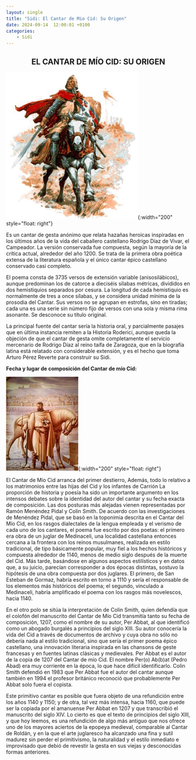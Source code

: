 ```yaml
---
layout: single
title: "Sidi: El Cantar de Mio Cid: Su Origen"
date: 2024-09-14  12:00:01 +0100
categories: 
    - Sidi
---
```


<center><h2>EL CANTAR DE MÍO CID: SU ORIGEN</h2></center>

![alt text](</assets/img/el cantar.jpg>){:width="200" style="float: right"}

Es un cantar de gesta anónimo que relata hazañas heroicas inspiradas 
en los últimos años de la vida del caballero castellano Rodrigo Díaz 
de Vivar, el Campeador. La versión conservada fue compuesta, según 
la mayoría de la crítica actual, alrededor del año 1200. Se trata de 
la primera obra poética extensa de la literatura española y el único 
cantar épico castellano conservado casi completo. 


El poema consta de 3735 versos de extensión variable 
(anisosilábicos), aunque predominan los de catorce a dieciséis 
sílabas métricas, divididos en dos hemistiquios separados por 
cesura. La longitud de cada hemistiquio es normalmente de tres a 
once sílabas, y se considera unidad mínima de la prosodia del 
Cantar. Sus versos no se agrupan en estrofas, sino en tiradas; cada 
una es una serie sin número fijo de versos con una sola y misma rima 
asonante. Se desconoce su título original.


La principal fuente del cantar sería la historia oral, y 
parcialmente pasajes que en última instancia remiten a la Historia 
Roderici, aunque queda la objeción de que el cantar de gesta omite 
completamente el servicio mercenario de Rodrigo Díaz al  reino taifa 
de Zaragoza, que en la biografía latina está relatado con 
considerable extensión, y es el hecho que toma Arturo Pérez Reverte 
para construir su  Sidi.


**Fecha y lugar de composición  del Cantar de mío Cid:**

![alt text](</assets/img/el poder.jpeg>){:width="200" style="float: right"}

El Cantar de Mío Cid arranca del primer destierro, Además, todo lo 
relativo a los matrimonios entre las hijas del Cid y los infantes de 
Carrión    La proporción de historia y poesía ha sido un importante 
argumento en los intensos debates sobre la identidad del autor del 
cantar y su fecha exacta de composición. Las dos posturas más 
alejadas vienen representadas por Ramón Menéndez Pidal y Colin 
Smith. De acuerdo con las investigaciones de Menéndez Pidal, que se 
basó en la toponimia descrita en el Cantar del Mío Cid, en los 
rasgos dialectales de la lengua empleada y el verismo de cada uno de 
los cantares, el poema fue escrito por dos poetas: el primero era 
obra de un juglar de Medinaceli, una localidad castellana entonces 
cercana a la frontera con los reinos musulmanes, realizada en estilo 
tradicional, de tipo básicamente popular, muy fiel a los hechos 
históricos y compuesta alrededor de 1140, menos de medio siglo 
después de la muerte del Cid. Más tarde, basándose en algunos 
aspectos estilísticos y en datos que, a su juicio, parecían 
corresponder a dos épocas distintas, sostuvo la hipótesis de una 
obra compuesta por dos juglares. El primero, de San Esteban de 
Gormaz, habría escrito en torno a 1110 y sería el responsable de los 
elementos más históricos del poema; el segundo, vinculado a 
Medinaceli, habría amplificado el poema con los rasgos más 
novelescos, hacia 1140. 


En el otro polo se sitúa la interpretación de Colin Smith, quien 
defendía que el colofón del manuscrito del Cantar de Mío Cid 
transmitía tanto su fecha de composición, 1207, como el nombre de su 
autor, Per Abbat, al que identificó como un abogado burgalés a 
principios del siglo XIII. Su autor conocería la vida del Cid a 
través de documentos de archivo y cuya obra no sólo no debería nada 
al estilo tradicional, sino que sería el primer poema épico 
castellano, una innovación literaria inspirada en las chansons de 
geste francesas y en fuentes latinas clásicas y medievales. Per 
Abbat es el autor de la copia de 1207 del Cantar de mío Cid. El 
nombre Per(o) Ab(b)at (Pedro Abad) era muy corriente en la época, lo 
que hace difícil identificarlo. Colin Smith defendió en 1983 que Per 
Abbat fue el autor del cantar aunque también en 1994 el profesor 
británico reconoció que probablemente Per Abbat solo fuera el 
copista.  


Este primitivo cantar es posible que fuera objeto de una refundición 
entre los años 1140 y 1150; y de otra, tal vez más intensa, hacia 
1160, que puede ser la copiada por el amanuense Per Abbat en 1207 y 
que transcribió el manuscrito del siglo XIV. 
Lo cierto es que el texto de principios del siglo XIII, y que hoy 
leemos, es una refundición de algo más antiguo que nos ofrece uno de 
los mayores aciertos de la epopeya medieval, comparable al Cantar de 
Roldán, y en la que el arte juglaresco ha alcanzado una fina y sutil 
madurez sin perder el primitivismo, la naturalidad y el estilo 
inmediato e improvisado que debió de revestir la gesta en sus viejas 
y desconocidas formas anteriores.
